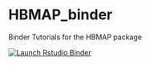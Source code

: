 # HBMAP_binder
Binder Tutorials for the HBMAP package

<!-- badges: start -->
[![Launch Rstudio Binder](http://mybinder.org/badge_logo.svg)](https://mybinder.org/v2/gh/EdwardAgboraw/HBMAP_binder/master?urlpath=rstudio)
<!-- badges: end -->
